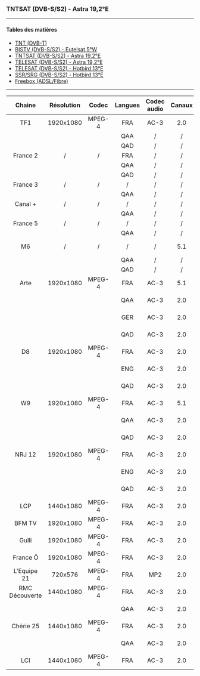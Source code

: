 ### TNTSAT (DVB-S/S2) - Astra 19,2°E

----------

#### Tables des matières

  * [TNT (DVB-T)](tnt.md)
  * [BISTV (DVB-S/S2) - Eutelsat 5°W](bistvEutelsat.md)
  * [TNTSAT (DVB-S/S2) - Astra 19,2°E](tntsatAstra.md)
  * [TELESAT (DVB-S/S2) - Astra 19,2°E](telesatAstra.md)
  * [TELESAT (DVB-S/S2) - Hotbird 13°E](telesatHotbird.md)
  * [SSR/SRG (DVB-S/S2) - Hotbird 13°E](ssrsrgHotbird.md)
  * [Freebox (ADSL/Fibre)](freebox.md)

----------

| Chaine | Résolution | Codec | Langues | Codec audio | Canaux | Débits |
| :-------------: | :-------------: | :-------------: | :-------------: | :-------------: | :-------------: | :-------------: |
TF1 | 1920x1080 | MPEG-4 | FRA | AC-3 | 2.0 | 192 Kbps
|||| QAA | / | / | / 
|||| QAD | / | / | /
France 2 | / | / | FRA | / | / | /
|||| QAA | / | / | /
|||| QAD | / | / | /
France 3 | / | / | / | / | / | /
|||| QAA | / | / | /
Canal + | / | / | / | / | / | /
|||| QAA | / | / | /
France 5 | / | / | / | / | / | /
|||| QAA | / | / | /
M6 | / | / | / | / | 5.1 | 384 Kbps
|||| QAA | / | / | /
|||| QAD | / | / | /
Arte | 1920x1080 | MPEG-4 | FRA | AC-3 | 5.1 | 384 Kbps
|||| QAA | AC-3 | 2.0 | 192 Kbps
|||| GER | AC-3 | 2.0 | 192 Kbps
|||| QAD | AC-3 | 2.0 | 192 Kbps
D8 | 1920x1080 | MPEG-4 | FRA | AC-3 | 2.0 | 192 Kbps
|||| ENG | AC-3 | 2.0 | 192 Kbps
|||| QAD | AC-3 | 2.0 | 192 Kbps
W9 | 1920x1080 | MPEG-4 | FRA | AC-3 | 5.1 | 384 Kbps
|||| QAA | AC-3 | 2.0 | 192 Kbps
|||| QAD | AC-3 | 2.0 | 192 Kbps
NRJ 12 | 1920x1080 | MPEG-4 | FRA | AC-3 | 2.0 | 192 Kbps
|||| ENG | AC-3 | 2.0 | 192 Kbps
|||| QAD | AC-3 | 2.0 | 192 Kbps
LCP | 1440x1080 | MPEG-4 | FRA | AC-3 | 2.0 | 192 Kbps
BFM TV | 1920x1080 | MPEG-4 | FRA | AC-3 | 2.0 | 192 Kbps
Gulli | 1920x1080 | MPEG-4 | FRA | AC-3 | 2.0 | 192 Kbps
France Ô | 1920x1080 | MPEG-4 | FRA | AC-3 | 2.0 | 192 Kbps
L'Equipe 21 | 720x576 | MPEG-4 | FRA | MP2 | 2.0 | 128 Kbps
RMC Découverte | 1440x1080 | MPEG-4 | FRA | AC-3 | 2.0 | 256 Kbps
|||| QAA | AC-3 | 2.0 | 192 Kbps
Chérie 25 | 1440x1080 | MPEG-4 | FRA | AC-3 | 2.0 | 256 Kbps
|||| QAA | AC-3 | 2.0 | 192 Kbps
LCI | 1440x1080 | MPEG-4 | FRA | AC-3 | 2.0 | 192 Kbps
